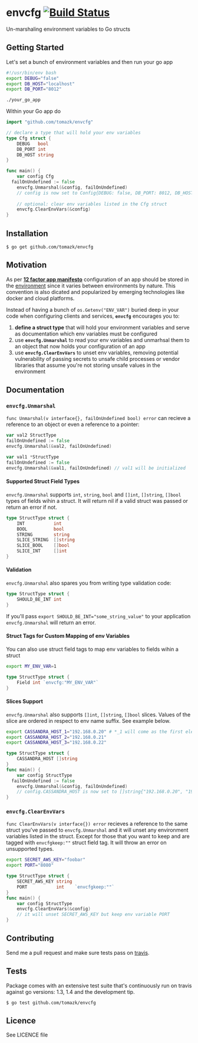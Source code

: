 # envcfg [![Build Status](https://travis-ci.org/tomazk/envcfg.svg?branch=master)](https://travis-ci.org/tomazk/envcfg)

Un-marshaling environment variables to Go structs

## Getting Started

Let's set a bunch of environment variables and then run your go app
```bash
#!/usr/bin/env bash
export DEBUG="false"
export DB_HOST="localhost"
export DB_PORT="8012"

./your_go_app 
```
Within your Go app do
```go
import "github.com/tomazk/envcfg"

// declare a type that will hold your env variables
type Cfg struct {
	DEBUG   bool
	DB_PORT int
	DB_HOST string
}

func main() {
	var config Cfg
  failOnUndefined := false
	envcfg.Unmarshal(&config, failOnUndefined)
	// config is now set to Config{DEBUG: false, DB_PORT: 8012, DB_HOST: "localhost"}
	
	// optional: clear env variables listed in the Cfg struct
	envcfg.ClearEnvVars(&config)
}
```
## Installation

```
$ go get github.com/tomazk/envcfg
```

## Motivation

As per **[12 factor app manifesto](http://12factor.net/)** configuration of an app should be stored in the [environment](http://12factor.net/config) since it varies between environments by nature. This convention is also dicated and popularized by emerging technologies like docker and cloud platforms. 

Instead of having a bunch of `os.Getenv("ENV_VAR")` buried deep in your code when configuring clients and services, **`envcfg`** encourages you to:

1. **define a struct type** that will hold your environment variables and serve as documentation which env variables must be configured
2. use **`envcfg.Unmarshal`** to read your env variables and unmarhsal them to an object that now holds your configuration of an app
3. use **`envcfg.ClearEnvVars`** to unset env variables, removing potential vulnerability of passing secrets to unsafe child processes or vendor libraries that assume you're not storing unsafe values in the environment

## Documentation

### `envcfg.Unmarshal`

`func Unmarshal(v interface{}, failOnUndefined bool) error` can recieve a reference to an object or even a reference to a pointer:

```go
var val2 StructType
failOnUndefined := false
envcfg.Unmarshal(&val2, failOnUndefined)

var val1 *StructType 
failOnUndefined := false
envcfg.Unmarshal(&val1, failOnUndefined) // val1 will be initialized
```

#### Supported Struct Field Types 

`envcfg.Unmarshal` supports `int`, `string`, `bool` and `[]int`, `[]string`, `[]bool` types of fields wihin a struct. It will return nil if a valid struct was passed or return an error if not.
```go
type StructType struct {
	INT           int
	BOOL          bool
	STRING        string
	SLICE_STRING  []string
	SLICE_BOOL    []bool
	SLICE_INT     []int
}
```
#### Validation
`envcfg.Unmarshal` also spares you from writing type validation code:

```go
type StructType struct {
	SHOULD_BE_INT int
}
```
If you'll pass `export SHOULD_BE_INT="some_string_value"` to your application `envcfg.Unmarshal` will return an error.

#### Struct Tags for Custom Mapping of env Variables
You can also use struct field tags to map env variables to fields wihin a struct
```bash
export MY_ENV_VAR=1
```
```go
type StructType struct {
	Field int `envcfg:"MY_ENV_VAR"`
}
```
#### Slices Support
`envcfg.Unmarshal` also supports `[]int`, `[]string`, `[]bool` slices. Values of the slice are ordered in respect to env name suffix. See example below.
```bash
export CASSANDRA_HOST_1="192.168.0.20" # *_1 will come as the first element of the slice
export CASSANDRA_HOST_2="192.168.0.21"
export CASSANDRA_HOST_3="192.168.0.22"
```
```go
type StructType struct {
	CASSANDRA_HOST []string
}
func main() {
	var config StructType
  failOnUndefined := false
	envcfg.Unmarshal(&config, failOnUndefined)
	// config.CASSANDRA_HOST is now set to []string{"192.168.0.20", "192.168.0.21", "192.168.0.22"} 
}
```
### `envcfg.ClearEnvVars`

`func ClearEnvVars(v interface{}) error` recieves a reference to the same struct you've passed to `envcfg.Unmarshal` and it will unset any environment variables listed in the struct. Except for those that you want to keep and are tagged with `envcfgkeep:""` struct field tag. It will throw an error on unsupported types.

```bash
export SECRET_AWS_KEY="foobar" 
export PORT="8080" 
```
```go
type StructType struct {
	SECRET_AWS_KEY string
	PORT           int    `envcfgkeep:""`
}
func main() {
	var config StructType
	envcfg.ClearEnvVars(&config)
	// it will unset SECRET_AWS_KEY but keep env variable PORT
}
```


## Contributing
Send me a pull request and make sure tests pass on [travis](https://travis-ci.org/tomazk/envcfg/).

## Tests

Package comes with an extensive test suite that's continuously run on travis against go versions: 1.3, 1.4 and the development tip.
```
$ go test github.com/tomazk/envcfg
```

## Licence

See LICENCE file
